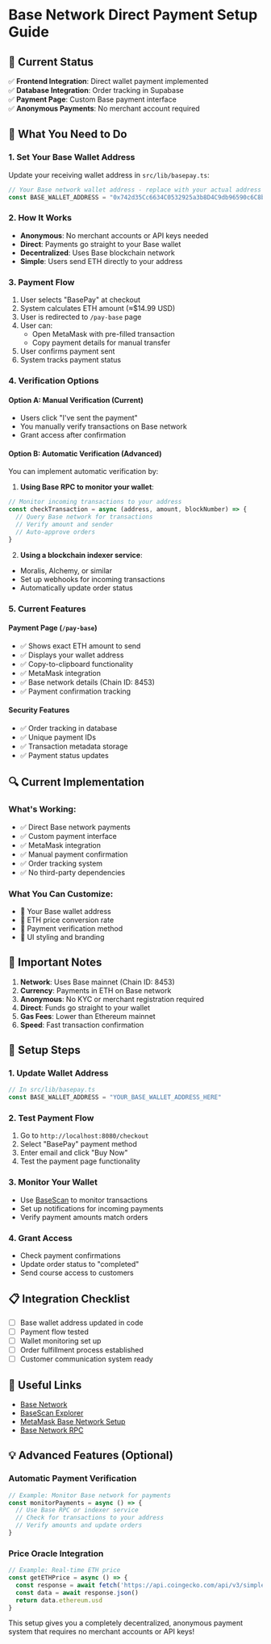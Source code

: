 # Base Network Direct Payment Setup Guide

## 🚀 Current Status
✅ **Frontend Integration**: Direct wallet payment implemented  
✅ **Database Integration**: Order tracking in Supabase  
✅ **Payment Page**: Custom Base payment interface  
✅ **Anonymous Payments**: No merchant account required  

## 🔧 What You Need to Do

### 1. Set Your Base Wallet Address
Update your receiving wallet address in `src/lib/basepay.ts`:

```typescript
// Your Base network wallet address - replace with your actual address
const BASE_WALLET_ADDRESS = "0x742d35Cc6634C0532925a3b8D4C9db96590c6C8b" // Replace with your Base wallet
```

### 2. How It Works
- **Anonymous**: No merchant accounts or API keys needed
- **Direct**: Payments go straight to your Base wallet
- **Decentralized**: Uses Base blockchain network
- **Simple**: Users send ETH directly to your address

### 3. Payment Flow
1. User selects "BasePay" at checkout
2. System calculates ETH amount (≈$14.99 USD)
3. User is redirected to `/pay-base` page
4. User can:
   - Open MetaMask with pre-filled transaction
   - Copy payment details for manual transfer
5. User confirms payment sent
6. System tracks payment status

### 4. Verification Options

#### Option A: Manual Verification (Current)
- Users click "I've sent the payment"
- You manually verify transactions on Base network
- Grant access after confirmation

#### Option B: Automatic Verification (Advanced)
You can implement automatic verification by:

1. **Using Base RPC to monitor your wallet**:
```javascript
// Monitor incoming transactions to your address
const checkTransaction = async (address, amount, blockNumber) => {
  // Query Base network for transactions
  // Verify amount and sender
  // Auto-approve orders
}
```

2. **Using a blockchain indexer service**:
- Moralis, Alchemy, or similar
- Set up webhooks for incoming transactions
- Automatically update order status

### 5. Current Features

#### Payment Page (`/pay-base`)
- ✅ Shows exact ETH amount to send
- ✅ Displays your wallet address
- ✅ Copy-to-clipboard functionality
- ✅ MetaMask integration
- ✅ Base network details (Chain ID: 8453)
- ✅ Payment confirmation tracking

#### Security Features
- ✅ Order tracking in database
- ✅ Unique payment IDs
- ✅ Transaction metadata storage
- ✅ Payment status updates

## 🔍 Current Implementation

### What's Working:
- ✅ Direct Base network payments
- ✅ Custom payment interface
- ✅ MetaMask integration
- ✅ Manual payment confirmation
- ✅ Order tracking system
- ✅ No third-party dependencies

### What You Can Customize:
- 🔧 Your Base wallet address
- 🔧 ETH price conversion rate
- 🔧 Payment verification method
- 🔧 UI styling and branding

## 🚨 Important Notes

1. **Network**: Uses Base mainnet (Chain ID: 8453)
2. **Currency**: Payments in ETH on Base network
3. **Anonymous**: No KYC or merchant registration required
4. **Direct**: Funds go straight to your wallet
5. **Gas Fees**: Lower than Ethereum mainnet
6. **Speed**: Fast transaction confirmation

## 🎯 Setup Steps

### 1. Update Wallet Address
```typescript
// In src/lib/basepay.ts
const BASE_WALLET_ADDRESS = "YOUR_BASE_WALLET_ADDRESS_HERE"
```

### 2. Test Payment Flow
1. Go to `http://localhost:8080/checkout`
2. Select "BasePay" payment method
3. Enter email and click "Buy Now"
4. Test the payment page functionality

### 3. Monitor Your Wallet
- Use [BaseScan](https://basescan.org/) to monitor transactions
- Set up notifications for incoming payments
- Verify payment amounts match orders

### 4. Grant Access
- Check payment confirmations
- Update order status to "completed"
- Send course access to customers

## 📋 Integration Checklist

- [ ] Base wallet address updated in code
- [ ] Payment flow tested
- [ ] Wallet monitoring set up
- [ ] Order fulfillment process established
- [ ] Customer communication system ready

## 🔗 Useful Links

- [Base Network](https://base.org/)
- [BaseScan Explorer](https://basescan.org/)
- [MetaMask Base Network Setup](https://docs.base.org/using-base/)
- [Base Network RPC](https://docs.base.org/network-information/)

## 💡 Advanced Features (Optional)

### Automatic Payment Verification
```javascript
// Example: Monitor Base network for payments
const monitorPayments = async () => {
  // Use Base RPC or indexer service
  // Check for transactions to your address
  // Verify amounts and update orders
}
```

### Price Oracle Integration
```javascript
// Example: Real-time ETH price
const getETHPrice = async () => {
  const response = await fetch('https://api.coingecko.com/api/v3/simple/price?ids=ethereum&vs_currencies=usd')
  const data = await response.json()
  return data.ethereum.usd
}
```

This setup gives you a completely decentralized, anonymous payment system that requires no merchant accounts or API keys!